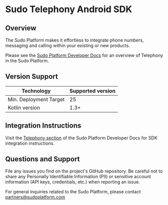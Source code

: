 # Sudo Telephony Android SDK

## Overview
The Sudo Platform makes it effortless to integrate phone numbers, messaging and calling within your existing or new products.

Please see the [Sudo Platform Developer Docs](https://sudoplatform.com/docs) for an overview of Telephony in the Sudo Platform.

## Version Support
| Technology             | Supported version |
| ---------------------- | ----------------- |
| Min. Deployment Target | 25                |
| Kotlin version         | 1.3+              |

## Integration Instructions
Visit the [Telephony section](https://sudoplatform.com/docs) of the Sudo Platform Developer Docs for SDK integration instructions.

## Questions and Support
File any issues you find on the project's GitHub repository. Be careful not to share any Personally Identifiable Information (PII) or sensitive account information (API keys, credentials, etc.) when reporting an issue.

For general inquiries related to the Sudo Platform, please contact [partners@sudoplatform.com](mailto:partners@sudoplatform.com)
